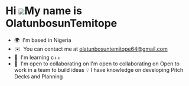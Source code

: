 Hi ![](https://user-images.githubusercontent.com/18350557/176309783-0785949b-9127-417c-8b55-ab5a4333674e.gif)My name is OlatunbosunTemitope
===========================================================================================================================================

*   🌍  I'm based in Nigeria
*   ✉️  You can contact me at [olatunbosuntemitope64@gmail.com](mailto:olatunbosuntemitope64@gmail.com)
*   🧠  I'm learning c++
*   🤝  I'm open to collaborating on I'm open to collaborating on Open to work in a team to build ideas 💡 I have knowledge on developing Pitch Decks and Planning
